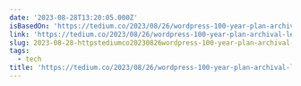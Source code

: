 ```yaml
---
date: '2023-08-28T13:20:05.000Z'
isBasedOn: 'https://tedium.co/2023/08/26/wordpress-100-year-plan-archival-legacy/'
link: 'https://tedium.co/2023/08/26/wordpress-100-year-plan-archival-legacy/'
slug: 2023-08-28-httpstediumco20230826wordpress-100-year-plan-archival-legacy
tags:
  - tech
title: 'https://tedium.co/2023/08/26/wordpress-100-year-plan-archival-legacy/'
---
```


